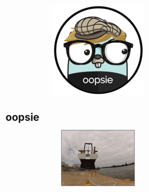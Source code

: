 <p align="center"><img src="docs/images/logo_v1.png" width="250"></p>

# oopsie

<p align="center"><img src="docs/images/shipit.gif" width="200"></p>
